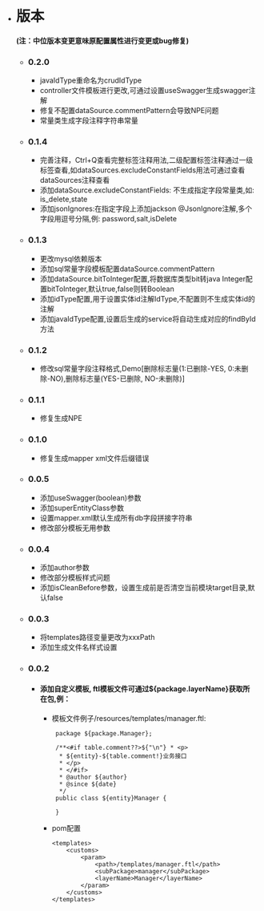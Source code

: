 - # 版本
  #### (注：中位版本变更意味原配置属性进行变更或bug修复)
  - ### 0.2.0
    - javaIdType重命名为crudIdType
    - controller文件模板进行更改,可通过设置useSwagger生成swagger注解
    - 修复不配置dataSource.commentPattern会导致NPE问题
    - 常量类生成字段注释字符串常量
  - ### 0.1.4
    - 完善注释，Ctrl+Q查看完整标签注释用法,二级配置标签注释通过一级标签查看,如dataSources.excludeConstantFields用法可通过查看dataSources注释查看
    - 添加dataSource.excludeConstantFields: 不生成指定字段常量类,如: is_delete,state
    - 添加jsonIgnores:在指定字段上添加jackson @JsonIgnore注解,多个字段用逗号分隔,例: password,salt,isDelete
  - ### 0.1.3
    - 更改mysql依赖版本
    - 添加sql常量字段模板配置dataSource.commentPattern
    - 添加dataSource.bitToInteger配置,将数据库类型bit转java Integer配置bitToInteger,默认true,false则转Boolean
    - 添加idType配置,用于设置实体id注解IdType,不配置则不生成实体id的注解
    - 添加javaIdType配置,设置后生成的service将自动生成对应的findById方法
  - ### 0.1.2
    - 修改sql常量字段注释格式,Demo[删除标志量(1:已删除-YES, 0:未删除-NO),删除标志量(YES-已删除, NO-未删除)]
  - ### 0.1.1
    - 修复生成NPE
  - ### 0.1.0
    - 修复生成mapper xml文件后缀错误
  - ### 0.0.5
    - 添加useSwagger(boolean)参数
    - 添加superEntityClass参数
    - 设置mapper.xml默认生成所有db字段拼接字符串
    - 修改部分模板无用参数
  - ### 0.0.4
    - 添加author参数
    - 修改部分模板样式问题
    - 添加isCleanBefore参数，设置生成前是否清空当前模块target目录,默认false
  - ### 0.0.3
    - 将templates路径变量更改为xxxPath
    - 添加生成文件名样式设置
  - ### 0.0.2
    - #### 添加自定义模板, ftl模板文件可通过${package.layerName}获取所在包,例：
       - 模板文件例子/resources/templates/manager.ftl:
        
              package ${package.Manager};
              
              /**<#if table.comment??>${"\n"} * <p>
               * ${entity}-${table.comment!}业务接口
               * </p>
               * </#if>
               * @author ${author}
               * @since ${date}
               */
              public class ${entity}Manager {
              
              }
        - pom配置
        
              <templates>
                  <customs>
                      <param>
                          <path>/templates/manager.ftl</path>
                          <subPackage>manager</subPackage>
                          <layerName>Manager</layerName>
                      </param>
                  </customs>
              </templates>